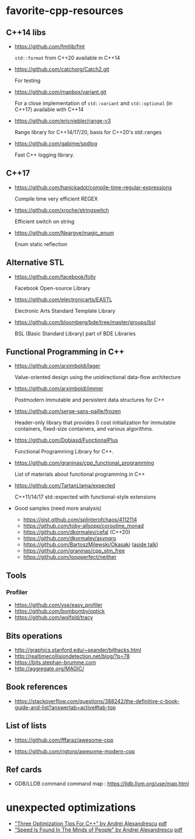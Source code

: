 # favorite-cpp-resources

## C++14 libs
* https://github.com/fmtlib/fmt

  `std::format` from C++20 available in C++14
    
* https://github.com/catchorg/Catch2.git

  For testing
 
* https://github.com/mapbox/variant.git

  For a close implementation of `std::variant` and `std::optional` (in C++17) available with C++14
  
* https://github.com/ericniebler/range-v3

  Range library for C++14/17/20, basis for C++20's std::ranges
  
* https://github.com/gabime/spdlog

  Fast C++ logging library.
  
## C++17

* https://github.com/hanickadot/compile-time-regular-expressions

  Compile time very efficient REGEX
  
* https://github.com/xroche/stringswitch

  Efficient switch on string
  
* https://github.com/Neargye/magic_enum

  Enum static reflection
  
## Alternative STL

* https://github.com/facebook/folly

  Facebook Open-source Library
  
* https://github.com/electronicarts/EASTL

  Electronic Arts Standard Template Library
  
* https://github.com/bloomberg/bde/tree/master/groups/bsl

  BSL (Basic Standard Library) part of BDE Libraries
  
## Functional Programming in C++

* https://github.com/arximboldi/lager
  
  Value-oriented design using the unidirectional data-flow architecture

* https://github.com/arximboldi/immer
  
  Postmodern immutable and persistent data structures for C++
  
* https://github.com/serge-sans-paille/frozen

  Header-only library that provides 0 cost initialization for immutable containers, fixed-size containers, and various algorithms.
  
* https://github.com/Dobiasd/FunctionalPlus

  Functional Programming Library for C++.

* https://github.com/graninas/cpp_functional_programming

  List of materials about functional programming in C++
  
* https://github.com/TartanLlama/expected

  C++11/14/17 std::expected with functional-style extensions

* Good samples (need more analysis)
  * https://gist.github.com/splinterofchaos/4112114
  * https://github.com/toby-allsopp/coroutine_monad
  * https://github.com/dkormalev/cefal (C++20)
  * https://github.com/dkormalev/asynqro
  * https://github.com/BartoszMilewski/Okasaki ([aside talk](https://github.com/BartoszMilewski/Okasaki/raw/872408f10d0c3de0e0ab66140afdd10fe5cf0b23/Functional%20Data%20Structures.key))
  * https://github.com/graninas/cpp_stm_free
  * https://github.com/loopperfect/neither

## Tools

### Profiler

* https://github.com/yse/easy_profiler
* https://github.com/bombomby/optick
* https://github.com/wolfpld/tracy

## Bits operations

 * http://graphics.stanford.edu/~seander/bithacks.html
 * http://realtimecollisiondetection.net/blog/?p=78
 * https://bits.stephan-brumme.com
 * http://aggregate.org/MAGIC/

## Book references

 * https://stackoverflow.com/questions/388242/the-definitive-c-book-guide-and-list?answertab=active#tab-top

## List of lists

 * https://github.com/fffaraz/awesome-cpp
 
 * https://github.com/rigtorp/awesome-modern-cpp
 
## Ref cards

* GDB/LLDB command command map : https://lldb.llvm.org/use/map.html

# unexpected optimizations

* ["Three Optimization Tips For C++" by Andrei Alexandrescu](https://archive.org/details/AndreiAlexandrescu-Three-Optimization-Tips) [pdf](https://ia801703.us.archive.org/3/items/AndreiAlexandrescu-Three-Optimization-Tips/Main-slides.pdf)
* [“Speed Is Found In The Minds of People" by Andrei Alexandrescu](https://youtu.be/FJJTYQYB1JQ) [pdf](https://github.com/CppCon/CppCon2019/blob/master/Presentations/speed_is_found_in_the_minds_of_people/speed_is_found_in_the_minds_of_people__andrei_alexandrescu__cppcon_2019.pdf)
